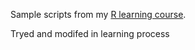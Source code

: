 Sample scripts from my [R learning course](https://www.linkedin.com/learning/learning-r/). 

Tryed and modifed in learning process
